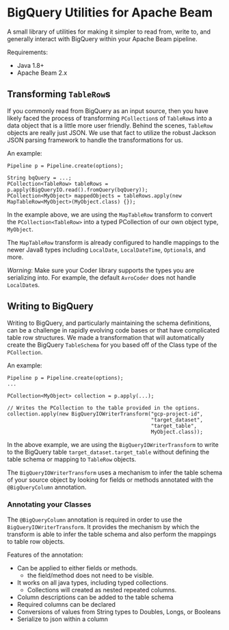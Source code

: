 # BigQuery Utilities for Apache Beam

A small library of utilities for making it simpler to read from, write to, and generally interact with 
BigQuery within your Apache Beam pipeline.

Requirements:
* Java 1.8+
* Apache Beam 2.x
 
## Transforming `TableRow`s

If you commonly read from BigQuery as an input source, then you have likely faced the process of transforming
`PCollection`s of `TableRow`s into a data object that is a little more user friendly.  Behind the scenes,
`TableRow` objects are really just JSON.  We use that fact to utilize the robust Jackson JSON parsing framework to
handle the transformations for us.

An example: 
```
Pipeline p = Pipeline.create(options);

String bqQuery = ...;
PCollection<TableRow> tableRows = p.apply(BigQueryIO.read().fromQuery(bqQuery)); 
PCollection<MyObject> mappedObjects = tableRows.apply(new MapTableRow<MyObject>(MyObject.class) {});
```

In the example above, we are using the `MapTableRow` transform to convert the `PCollection<TableRow>` into a typed
PCollection of our own object type, `MyObject`.

The `MapTableRow` transform is already configured to handle mappings to the newer Java8 types including `LocalDate`,
`LocalDateTime`, `Optional`s, and more.

_Warning_: Make sure your Coder library supports the types you are serializing into.  For example, the default
`AvroCoder` does not handle `LocalDate`s. 

## Writing to BigQuery

Writing to BigQuery, and particularly maintaining the schema definitions, can be a challenge in rapidly evolving 
code bases or that have complicated table row structures. We made a transformation that will automatically create
the BigQuery `TableSchema` for you based off of the Class type of the `PCollection`.  

An example:
```
Pipeline p = Pipeline.create(options);
...

PCollection<MyObject> collection = p.apply(...);

// Writes the PCollection to the table provided in the options.
collection.apply(new BigQueryIOWriterTransform("gcp-project-id",
                                               "target_dataset",
                                               "target_table",
                                               MyObject.class));
```

In the above example, we are using the `BigQueryIOWriterTransform` to write to the BigQuery table 
`target_dataset.target_table` without defining the table schema or mapping to `TableRow` objects.

The `BigQueryIOWriterTransform` uses a mechanism to infer the table schema of your source object by
looking for fields or methods annotated with the `@BigQueryColumn` annotation.   

### Annotating your Classes

The `@BigQueryColumn` annotation is required in order to use the `BigQueryIOWriterTransform`. It provides
the mechanism by which the transform is able to infer the table schema and also perform the mappings to
table row objects.

Features of the annotation: 
* Can be applied to either fields or methods.
  - the field/method does not need to be visible. 
* It works on all java types, including typed collections.
  - Collections will created as nested repeated columns.
* Column descriptions can be added to the table schema
* Required columns can be declared
* Conversions of values from String types to Doubles, Longs, or Booleans
* Serialize to json within a column


